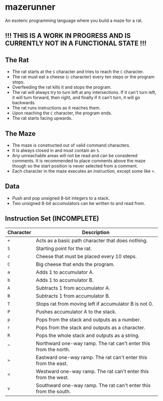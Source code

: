 # mazerunner
An esoteric programming language where you build a maze for a rat.

## !!! THIS IS A WORK IN PROGRESS AND IS CURRENTLY NOT IN A FUNCTIONAL STATE !!!

## The Rat
- The rat starts at the `S` character and tries to reach the `C` character.
- The rat must eat a cheese (`c` character) every ten steps or the program stops.
- Overfeeding the rat kills it and stops the program.
- The rat will always try to turn left at any intersections. If it can't turn left, it will turn forward, then right, and finally if it can't turn, it will go backwards.
- The rat runs instructions as it reaches them.
- Upon reaching the `C` character, the program ends.
- The rat starts facing upwards.

## The Maze
- The maze is constructed out of valid command characters.
- It is always closed in and must contain an `S`.
- Any unreachable areas will not be read and can be considered comments. It is recommended to place comments above the maze though so the start position is never selected from a comment.
- Each character in the maze executes an instruction, except some like `+`.

## Data
- Push and pop unsigned 8-bit integers to a stack.
- Two unsigned 8-bit accumulators can be written to and read from.

## Instruction Set (INCOMPLETE)
| Character | Description                                                      |
|-----------|------------------------------------------------------------------|
| `+`       | Acts as a basic path character that does nothing.                |
| `S`       | Starting point for the rat.                                      |
| `c`       | Cheese that must be placed every 10 steps.                       |
| `C`       | Big cheese that ends the program.                                |
| `a`       | Adds 1 to accumulator A.                                         |
| `b`       | Adds 1 to accumulator B.                                         |
| `A`       | Subtracts 1 from accumulator A.                                  |
| `B`       | Subtracts 1 from accumulator B.                                  |
| `T`       | Stops rat from moving left if accumulator B is not 0.            |
| `P`       | Pushes accumulator A to the stack.                               |
| `p`       | Pops from the stack and outputs as a number.                     |
| `r`       | Pops from the stack and outputs as a character.                  |
| `R`       | Pops the whole stack and outputs as a string.                    |
| `^`       | Northward one-way ramp. The rat can't enter this from the north. |
| `>`       | Eastward one-way ramp. The rat can't enter this from the east.   |
| `<`       | Westward one-way ramp. The rat can't enter this from the west.   |
| `v`       | Southward one-way ramp. The rat can't enter this from the south. |
